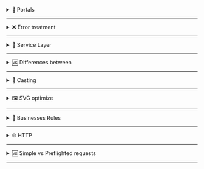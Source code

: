 
<details>
<summary>🚪 Portals</summary>

  - With `ReactDOM.createPortal` we can create a portal using a `id` in `index.html` to overwrite elements of `id root`
  - With that, we can ignore CSS rules to do overlays.
  - Used with Loaders, Modals, etc.
</details>


---

<details>
<summary>❌ Error treatment</summary>

  ## Beneficies of APIError.js (APIError extends Error)

  1. Semantic
  2. Conditional control with `instanceof APIError` (Business Rules)
  3. Overwirte methods and attributes of Error

</details>

---


<details>
<summary>🔨 Service Layer</summary>

- With this, we centralize our requests to break apart of the components.

    ```jsx
    // ContactsService.js
    import HttpClient from './utils/HttpClient';

    class ContactsService {
      constructor() {
    		// Create the object with the default route of API.
        this.httpClient = new HttpClient('http://localhost:4000');
      }

    	// Use the route defined and add endpoints.
      async listContacts(orderBy = 'asc') {
        return this.httpClient.get(`/contacts?orderBy=${orderBy}`);
      }
    }

    export default new ContactsService();
    ```

    ```jsx
    // HttpClient.js
    import APIError from '../../errors/APIError';
    import delay from '../../utils/delay';

    class HttpClient {
    	// baseURL in Cotacts Service
      constructor(baseURL) {
        this.baseURL = baseURL;
      }

      async get(path) {
        await delay(500);

        const response = await fetch(`${this.baseURL}${path}`);
        const contentType = response.headers.get('Content-Type');

        let body = null;
    		// If has json, make the parse.
        if (contentType.includes('application/json')) {
          body = await response.json();
        }

    		// If not json, return null
        if (response.ok) {
          return body;
        }

    		// If not ok, return APIError
        throw new APIError(response, body);
      }
    }
    export default HttpClient;
    ```

    ```jsx
    // APIError.js, to create a new intanceof Error
    export default class APIError extends Error {
      constructor(response, body) {
        super();

        this.name = 'APIError';
        this.response = response;
        this.body = body;
        this.message = body?.error || `${response.status} - ${response.statusText}`;
      }
    }
    ```

</details>

---

<details>
<summary>🆚 Differences between</summary>

---

  ## 🧠 useMemo x useCallback
  ## `useMemo`
  - Re-render the return of the callback function in `prevState !== nextState`
  - If i want to memorize informations
  ## `useCallback`
  - Re-render the callback function in `prevState !== nextState`
  - If i want to memorize functions
  ## 💻 useEffect x useLayoutEffect
  ## `useEffect`
  - Don't Lock renderizing, because is assynchronous and executed after layout rendering.
  ## `useLayoutEffect`
  - Lock renderizing, because is synchronous and executed before layout rendering.
</details>

---

<details>
<summary>🧐 Casting</summary>

  - With the casting, we can change the data type of a value to another data type.
  - We can't trust in this method to conditional rendering, because the second parameter can be renderized in a Short Circuit Evaluation (`&&`), like in the example below:

    ❌ `{(contacts.length > 0 && filteredContacts.length) && <h1>hi</h1} // doesn't make cast`

    ✅ `{(contacts.length > 0 && filteredContacts.length > 0) && <h1>hi</h1>} // make a cast and compare`
  - *Obs: `!!` represents a casting to a boolean type. `(0 -> true -> false)`*

  ```jsx
      // Truthy -> 1, -1, ' ', [], {}, () => {}
      // Falsy -> 0, null, NaN, undefined, '', false
  ```

</details>

---

<details>
<summary>🖼️ SVG optimize</summary>

  - Using [SVGOMG - SVGO's Missing GUI (jakearchibald.github.io)](https://jakearchibald.github.io/svgomg/) we can optimize svg's content.
  - With this, we make the application render faster (less bytes to download in the browser)
</details>

---

<details>
<summary>💼 Businesses Rules</summary>

  - We need to apply the business rules in the Back-end and the Front-end.
  - In the client side, we not send invalid informations, like a e-mail without `@` . With this, we save unnecessary recurses from the Back-end. In the Back-end Serverless, has so much more impact.
</details>

---

<details>
<summary>🌐 HTTP</summary>

  - SOP -> Same Origin Policy (Política de mesma Origem) in navigators;
  - CORS -> Cross-Origin Resource Sharing (Compartilhamento de Recursos de Origens Cruzadas) - header who can flexibilize the SOP;
  - Origin: *protocol://domain:port*
</details>

---

<details>
<summary>🆚 Simple vs Preflighted requests</summary>

  * With this, the browser don't make Preflighted requests (like DELETE) in the Back-end when we get a Not Permitted error, f.e.
  - Simple → GET, HEAD, POST
  - Preflighted → Others


```jsx
    // in the back-end: (cors.js)
    module.exports = (request, response, next) => {
      response.setHeader('Access-Control-Allow-Origin', 'http://localhost:3000');
      // allow methods
      response.setHeader('Access-Control-Allow-Methods', '*');
      // header parameter
      response.setHeader('Access-Control-Allow-Headers', 'x-app-id');
      // cache, with -1 not have cache
      response.setHeader('Access-Control-Max-Age', '10');
      next();
    }
```
</details>


---